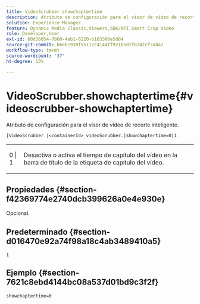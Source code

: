 ```yaml
---
title: VideoScrubber.showchaptertime
description: Atributo de configuración para el visor de vídeo de recorte inteligente.
solution: Experience Manager
feature: Dynamic Media Classic,Viewers,SDK/API,Smart Crop Video
role: Developer,User
exl-id: 60d36054-7b60-4ab1-8220-b183390e5d84
source-git-commit: b6ebc938f55117c4144ff921bed7f8742cf3a8a7
workflow-type: tm+mt
source-wordcount: '37'
ht-degree: 13%

---
```


# VideoScrubber.showchaptertime{#videoscrubber-showchaptertime}

Atributo de configuración para el visor de vídeo de recorte inteligente.

`[VideoScrubber.|<containerId>_videoScrubber.]showchaptertime=0|1`

<table id="table_C616483932C2482CA9794DDD7313FD7C"> 
 <tbody> 
  <tr> 
   <td colname="col1"> <p> <span class="codeph"> 0 | 1</span> </p> </td> 
   <td colname="col2"> <p> Desactiva o activa el tiempo de capítulo del vídeo en la barra de título de la etiqueta de capítulo del vídeo. </p> </td> 
  </tr> 
 </tbody> 
</table>

## Propiedades {#section-f42369774e2740dcb399626a0e4e930e}

Opcional.

## Predeterminado {#section-d016470e92a74f98a18c4ab3489410a5}

`1`

## Ejemplo {#section-7621c8ebd4144bc08a537d01bd9c3f2f}

```
showchaptertime=0
```
